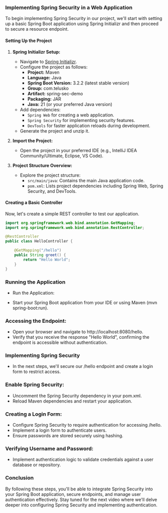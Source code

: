 ### Implementing Spring Security in a Web Application

To begin implementing Spring Security in our project, we'll start with setting up a basic Spring Boot application using Spring Initializr and then proceed to secure a resource endpoint.

#### Setting Up the Project

1. **Spring Initializr Setup:**

   - Navigate to [Spring Initializr](https://start.spring.io/).
   - Configure the project as follows:
     - **Project:** Maven
     - **Language:** Java
     - **Spring Boot Version:** 3.2.2 (latest stable version)
     - **Group:** com.telusko
     - **Artifact:** spring-sec-demo
     - **Packaging:** JAR
     - **Java:** 21 (or your preferred Java version)
   - Add dependencies:
     - `Spring Web` for creating a web application.
     - `Spring Security` for implementing security features.
     - `DevTools` for faster application reloads during development.
   - Generate the project and unzip it.

2. **Import the Project:**

   - Open the project in your preferred IDE (e.g., IntelliJ IDEA Community/Ultimate, Eclipse, VS Code).

3. **Project Structure Overview:**
   - Explore the project structure:
     - `src/main/java`: Contains the main Java application code.
     - `pom.xml`: Lists project dependencies including Spring Web, Spring Security, and DevTools.

#### Creating a Basic Controller

Now, let's create a simple REST controller to test our application.

```java
import org.springframework.web.bind.annotation.GetMapping;
import org.springframework.web.bind.annotation.RestController;

@RestController
public class HelloController {

    @GetMapping("/hello")
    public String greet() {
        return "Hello World";
    }
}
```

### Running the Application

- Run the Application:

- Start your Spring Boot application from your IDE or using Maven (mvn spring-boot:run).

### Accessing the Endpoint:

- Open your browser and navigate to http://localhost:8080/hello.
- Verify that you receive the response "Hello World", confirming the endpoint is accessible without authentication.

### Implementing Spring Security

- In the next steps, we'll secure our /hello endpoint and create a login form to restrict access.

### Enable Spring Security:

- Uncomment the Spring Security dependency in your pom.xml.
- Reload Maven dependencies and restart your application.

### Creating a Login Form:

- Configure Spring Security to require authentication for accessing /hello.
- Implement a login form to authenticate users.
- Ensure passwords are stored securely using hashing.

### Verifying Username and Password:

- Implement authentication logic to validate credentials against a user database or repository.

### Conclusion

By following these steps, you'll be able to integrate Spring Security into your Spring Boot application, secure endpoints, and manage user authentication effectively. Stay tuned for the next video where we'll delve deeper into configuring Spring Security and implementing authentication.
